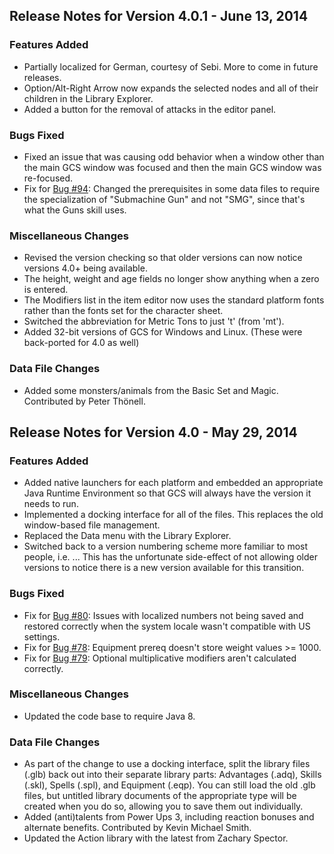 ## Release Notes for Version 4.0.1 - June 13, 2014

### Features Added

- Partially localized for German, courtesy of Sebi. More to come in future releases.
- Option/Alt-Right Arrow now expands the selected nodes and all of their children in
  the Library Explorer.
- Added a button for the removal of attacks in the editor panel.

### Bugs Fixed

- Fixed an issue that was causing odd behavior when a window other than the main GCS
  window was focused and then the main GCS window was re-focused.
- Fix for [Bug #94](http://sourceforge.net/p/gcs-java/bugs/94): Changed the
  prerequisites in some data files to require the specialization of "Submachine Gun"
  and not "SMG", since that's what the Guns skill uses.

### Miscellaneous Changes

- Revised the version checking so that older versions can now notice versions 4.0+
  being available.
- The height, weight and age fields no longer show anything when a zero is entered.
- The Modifiers list in the item editor now uses the standard platform fonts rather
  than the fonts set for the character sheet.
- Switched the abbreviation for Metric Tons to just 't' (from 'mt').
- Added 32-bit versions of GCS for Windows and Linux. (These were back-ported for
  4.0 as well)

### Data File Changes

- Added some monsters/animals from the Basic Set and Magic. Contributed by Peter
  Th&#246;nell.

## Release Notes for Version 4.0 - May 29, 2014

### Features Added

- Added native launchers for each platform and embedded an appropriate Java
  Runtime Environment so that GCS will always have the version it needs to run.
- Implemented a docking interface for all of the files. This replaces the old
  window-based file management.
- Replaced the Data menu with the Library Explorer.
- Switched back to a version numbering scheme more familiar to most people,
  i.e. <major>.<minor>.<bugfix>. This has the unfortunate side-effect of not
  allowing older versions to notice there is a new version available for this
  transition.

### Bugs Fixed

- Fix for [Bug #80](http://sourceforge.net/p/gcs-java/bugs/80): Issues with
  localized numbers not being saved and restored correctly when the system
  locale wasn't compatible with US settings.
- Fix for [Bug #78](http://sourceforge.net/p/gcs-java/bugs/78): Equipment
  prereq doesn't store weight values >= 1000.
- Fix for [Bug #79](http://sourceforge.net/p/gcs-java/bugs/79): Optional
  multiplicative modifiers aren't calculated correctly.

### Miscellaneous Changes

- Updated the code base to require Java 8.

### Data File Changes

- As part of the change to use a docking interface, split the library files
  (.glb) back out into their separate library parts: Advantages (.adq), Skills
  (.skl), Spells (.spl), and Equipment (.eqp). You can still load the old .glb
  files, but untitled library documents of the appropriate type will be created
  when you do so, allowing you to save them out individually.
- Added (anti)talents from Power Ups 3, including reaction bonuses and
  alternate benefits. Contributed by Kevin Michael Smith.
- Updated the Action library with the latest from Zachary Spector.
